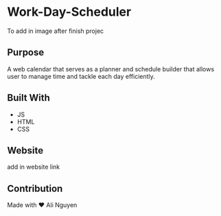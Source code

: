 # Work-Day-Scheduler

To add in image after finish projec



## Purpose
A web calendar that serves as a planner and schedule builder that allows user to manage time and tackle each day efficiently.
## Built With
* JS
* HTML
* CSS

## Website
add in website link

## Contribution
Made with ❤️ Ali Nguyen

